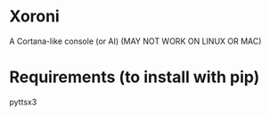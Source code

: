 # Xoroni
A Cortana-like console (or AI)
(MAY NOT WORK ON LINUX OR MAC)
# Requirements (to install with pip)
pyttsx3
